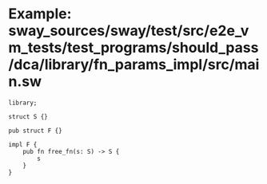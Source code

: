# Example: sway_sources/sway/test/src/e2e_vm_tests/test_programs/should_pass/dca/library/fn_params_impl/src/main.sw

```sway
library;

struct S {}

pub struct F {}

impl F {
    pub fn free_fn(s: S) -> S {
        s
    }
}

```
